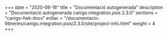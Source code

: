 +++
date        = "2020-06-16"
title       = "Documentació autogenerada"
description = "Documentació autogenerada canigo.integration.psis 2.3.0"
sections    = "canigo-fwk-docs"
enllac		= "/documentacio-llibreries/canigo.integration.psis/2.3.0/site/project-info.html"
weight      = 4
+++
